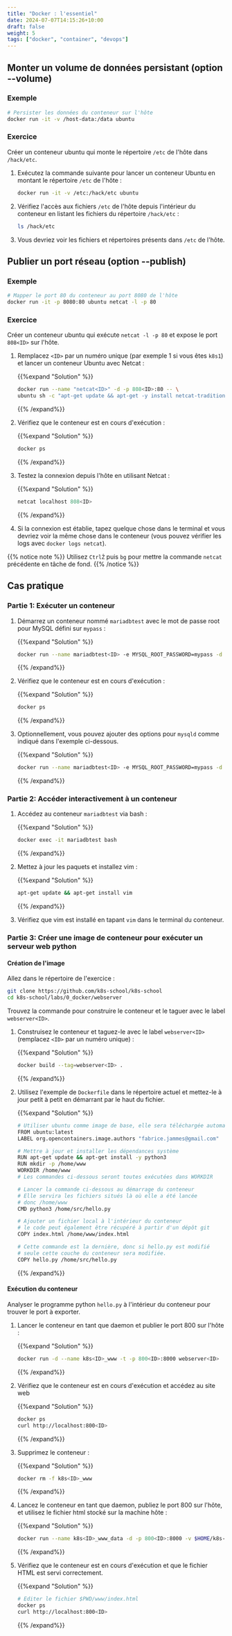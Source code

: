 ```yaml
---
title: "Docker : l'essentiel"
date: 2024-07-07T14:15:26+10:00
draft: false
weight: 5
tags: ["docker", "container", "devops"]
---
```


## Monter un volume de données persistant (option --volume)

### Exemple

```bash
# Persister les données du conteneur sur l'hôte
docker run -it -v /host-data:/data ubuntu
```

### Exercice

Créer un conteneur ubuntu qui monte le répertoire `/etc` de l'hôte dans `/hack/etc`.

1. Exécutez la commande suivante pour lancer un conteneur Ubuntu en montant le répertoire `/etc` de l'hôte :

   ```bash
   docker run -it -v /etc:/hack/etc ubuntu
   ```

2. Vérifiez l'accès aux fichiers `/etc` de l'hôte depuis l'intérieur du conteneur en listant les fichiers du répertoire `/hack/etc` :

   ```bash
   ls /hack/etc
   ```

3. Vous devriez voir les fichiers et répertoires présents dans `/etc` de l'hôte.

## Publier un port réseau (option --publish)

### Exemple

```bash
# Mapper le port 80 du conteneur au port 8080 de l'hôte
docker run -it -p 8080:80 ubuntu netcat -l -p 80
```

### Exercice

Créer un conteneur ubuntu qui exécute `netcat -l -p 80` et expose le port `808<ID>` sur l'hôte.

1. Remplacez `<ID>` par un numéro unique (par exemple 1 si vous êtes `k8s1`) et lancer un conteneur Ubuntu avec Netcat :


   {{%expand "Solution" %}}
   ```bash
   docker run --name "netcat<ID>" -d -p 808<ID>:80 -- \
   ubuntu sh -c "apt-get update && apt-get -y install netcat-traditional && echo 'Run netcat' && netcat -l -p 80"
   ```
   {{% /expand%}}

2. Vérifiez que le conteneur est en cours d'exécution :

   {{%expand "Solution" %}}
   ```bash
   docker ps
   ```
   {{% /expand%}}

3. Testez la connexion depuis l'hôte en utilisant Netcat :

   {{%expand "Solution" %}}
   ```bash
   netcat localhost 808<ID>
   ```
   {{% /expand%}}

4. Si la connexion est établie, tapez quelque chose dans le terminal et vous devriez voir la même chose dans le conteneur (vous pouvez vérifier les logs avec `docker logs netcat`).

{{% notice note %}}
Utilisez `CtrlẐ` puis `bg` pour mettre la commande `netcat` précédente en tâche de fond.
{{% /notice %}}


## Cas pratique

### Partie 1: Exécuter un conteneur

1. Démarrez un conteneur nommé `mariadbtest` avec le mot de passe root pour MySQL défini sur `mypass` :

   {{%expand "Solution" %}}
   ```bash
   docker run --name mariadbtest<ID> -e MYSQL_ROOT_PASSWORD=mypass -d mariadb
   ```
   {{% /expand%}}

2. Vérifiez que le conteneur est en cours d'exécution :

   {{%expand "Solution" %}}
   ```bash
   docker ps
   ```
   {{% /expand%}}

3. Optionnellement, vous pouvez ajouter des options pour `mysqld` comme indiqué dans l'exemple ci-dessous.

   {{%expand "Solution" %}}
   ```bash
   docker run --name mariadbtest<ID> -e MYSQL_ROOT_PASSWORD=mypass -d mariadb --log-bin --binlog-format=MIXED
   ```
   {{% /expand%}}

### Partie 2: Accéder interactivement à un conteneur

1. Accédez au conteneur `mariadbtest` via bash :

   {{%expand "Solution" %}}
   ```bash
   docker exec -it mariadbtest bash
   ```
   {{% /expand%}}

2. Mettez à jour les paquets et installez vim :

   {{%expand "Solution" %}}
   ```bash
   apt-get update && apt-get install vim
   ```
   {{% /expand%}}

3. Vérifiez que vim est installé en tapant `vim` dans le terminal du conteneur.

### Partie 3: Créer une image de conteneur pour exécuter un serveur web python

#### Création de l'image

Allez dans le répertoire de l'exercice :

```bash
git clone https://github.com/k8s-school/k8s-school
cd k8s-school/labs/0_docker/webserver
```

Trouvez la commande pour construire le conteneur et le taguer avec le label `webserver<ID>`.

1. Construisez le conteneur et taguez-le avec le label `webserver<ID>` (remplacez `<ID>` par un numéro unique) :

   {{%expand "Solution" %}}
   ```bash
   docker build --tag=webserver<ID> .
   ```
   {{% /expand%}}

2. Utilisez l'exemple de `Dockerfile` dans le répertoire actuel et mettez-le à jour petit à petit en démarrant par le haut du fichier.

   {{%expand "Solution" %}}
   ```bash
   # Utiliser ubuntu comme image de base, elle sera téléchargée automatiquement
   FROM ubuntu:latest
   LABEL org.opencontainers.image.authors "fabrice.jammes@gmail.com"

   # Mettre à jour et installer les dépendances système
   RUN apt-get update && apt-get install -y python3
   RUN mkdir -p /home/www
   WORKDIR /home/www
   # Les commandes ci-dessous seront toutes exécutées dans WORKDIR

   # Lancer la commande ci-dessous au démarrage du conteneur
   # Elle servira les fichiers situés là où elle a été lancée
   # donc /home/www
   CMD python3 /home/src/hello.py

   # Ajouter un fichier local à l'intérieur du conteneur
   # le code peut également être récupéré à partir d'un dépôt git
   COPY index.html /home/www/index.html

   # Cette commande est la dernière, donc si hello.py est modifié
   # seule cette couche du conteneur sera modifiée.
   COPY hello.py /home/src/hello.py
   ```
   {{% /expand%}}

#### Exécution du conteneur

Analyser le programme python `hello.py` à l'intérieur du conteneur pour trouver le port à exporter.

1. Lancer le conteneur en tant que daemon et publier le port 800<ID> sur l'hôte :

   {{%expand "Solution" %}}
   ```bash
   docker run -d --name k8s<ID>_www -t -p 800<ID>:8000 webserver<ID>
   ```
   {{% /expand%}}

2. Vérifiez que le conteneur est en cours d'exécution et accédez au site web

   {{%expand "Solution" %}}
   ```bash
   docker ps
   curl http://localhost:800<ID>
   ```
   {{% /expand%}}

3. Supprimez le conteneur :

   {{%expand "Solution" %}}
   ```bash
   docker rm -f k8s<ID>_www
   ```
   {{% /expand%}}

4. Lancez le conteneur en tant que daemon, publiez le port 800<ID> sur l'hôte, et utilisez le fichier html stocké sur la machine hôte :

   {{%expand "Solution" %}}
   ```bash
   docker run --name k8s<ID>_www_data -d -p 800<ID>:8000 -v $HOME/k8s-school/labs/0_docker/www:/home/www webserver<ID>
   ```
   {{% /expand%}}

5. Vérifiez que le conteneur est en cours d'exécution et que le fichier HTML est servi correctement.

   {{%expand "Solution" %}}
   ```bash
   # Editer le fichier $PWD/www/index.html
   docker ps
   curl http://localhost:800<ID>
   ```
   {{% /expand%}}
